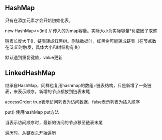## HashMap

只有在添加元素才会开始初始化表。

new HashMap<>(int) // 传入的为map容量。实际大小为实际容量*负载因子取整

链表长度大于8，链表转成红黑树。删除数据时，红黑树可能转成链表（在节点数在[2,6]时触发，具体大小和树结构有关）

默认遇到重复键值，value更新

## LinkedHashMap

继承自HashMap，同样也复用hashmap的数组+链表结构，只是新增了一条链表，来表示顺序。新增的节点都放到链表末尾

accessOrder: true表示访问列表为访问数据，false表示列表为插入顺序

put() 使用hashMap put方法

当表示访问顺序时，最新的访问的节点移至链表末尾

遍历时，从链表头开始遍历